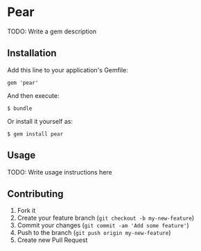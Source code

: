 # Pear

TODO: Write a gem description

## Installation

Add this line to your application's Gemfile:

    gem 'pear'

And then execute:

    $ bundle

Or install it yourself as:

    $ gem install pear

## Usage

TODO: Write usage instructions here

## Contributing

1. Fork it
2. Create your feature branch (`git checkout -b my-new-feature`)
3. Commit your changes (`git commit -am 'Add some feature'`)
4. Push to the branch (`git push origin my-new-feature`)
5. Create new Pull Request
